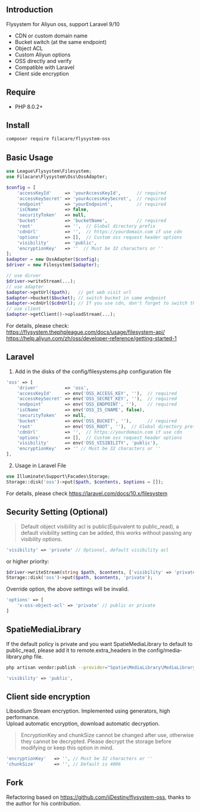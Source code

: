 ## Introduction
Flysystem for Aliyun oss, support Laravel 9/10  
- CDN or custom domain name
- Bucket switch (at the same endpoint)
- Object ACL
- Custom Aliyun options
- OSS directly and verify
- Compatible with Laravel 
- Client side encryption

## Require
- PHP 8.0.2+

## Install
```bash
composer require filacare/flysystem-oss
```

## Basic Usage  
```php
use League\Flysystem\Filesystem;
use Filacare\Flysystem\Oss\OssAdapter;

$config = [
    'accessKeyId'     => 'yourAccessKeyId',      // required
    'accessKeySecret' => 'yourAccessKeySecret',  // required
    'endpoint'        => 'yourEndpoint',         // required
    'isCName'         => false,
    'securityToken'   => null,
    'bucket'          => 'bucketName',           // required
    'root'            => '',  // Global directory prefix
    'cdnUrl'          => '',  // https://yourdomain.com if use cdn
    'options'         => [],  // Custom oss request header options
    'visibility'      => 'public',
    'encryptionKey'   => ''  // Must be 32 characters or ''
];
$adapter = new OssAdapter($config);
$driver = new Filesystem($adapter);

// use dirver
$driver->writeStream(...);
// use adapter
$adapter->getUrl($path);   // get web visit url
$adapter->bucket($bucket); // switch bucket in same endpoint
$adapter->cdnUrl($cdnUrl); // If you use cdn, don't forget to switch the cdn
// use client
$adapter->getClient()->uploadStream(...);
```
For details, please check:  
https://flysystem.thephpleague.com/docs/usage/filesystem-api/  
https://help.aliyun.com/zh/oss/developer-reference/getting-started-1

## Laravel  
1. Add in the disks of the config/filesystems.php configuration file
```php
'oss' => [
    'driver'          => 'oss',
    'accessKeyId'     => env('OSS_ACCESS_KEY', ''),  // required
    'accessKeySecret' => env('OSS_SECRET_KEY', ''),  // required
    'endpoint'        => env('OSS_ENDPOINT', ''),    // required
    'isCName'         => env('OSS_IS_CNAME', false),
    'securityToken'   => null,
    'bucket'          => env('OSS_BUCKET', ''),      // required
    'root'            => env('OSS_ROOT', ''),  // Global directory prefix 
    'cdnUrl'          => '',  // https://yourdomain.com if use cdn
    'options'         => [],  // Custom oss request header options
    'visibility'      => env('OSS_VISIBILITY', 'public'),
    'encryptionKey'   => '' // Must be 32 characters or ''
],
```
2. Usage in Laravel File
```php
use Illuminate\Support\Facades\Storage;
Storage::disk('oss')->put($path, $contents, $options = []);
```
For details, please check https://laravel.com/docs/10.x/filesystem  

## Security Setting (Optional)  
> Default object visibility acl is public(Equivalent to public_read), a default visibility setting can be added, this works without passing any visibility options.
```php
'visibility' => 'private' // Optional, default visibility acl
```
or higher priority:  
```php
$driver->writeStream(string $path, $contents, ['visibility' => 'private']);
Storage::disk('oss')->put($path, $contents, 'private');
```
Override option, the above settings will be invalid.
```php
'options' => [
    'x-oss-object-acl' => 'private' // public or private
]
```

## SpatieMediaLibrary
If the default policy is private and you want SpatieMediaLibrary to default to public_read, please add it to remote.extra_headers in the config/media-library.php file.
```bash
php artisan vendor:publish --provider="Spatie\MediaLibrary\MediaLibraryServiceProvider" --tag="config"
```
```php
'visibility' => 'public',
```

## Client side encryption
Libsodium Stream encryption. Implemented using generators, high performance.  
Upload automatic encryption, download automatic decryption.  
> EncryptionKey and chunkSize cannot be changed after use, otherwise they cannot be decrypted. Please decrypt the storage before modifying or keep this option in mind.  
```php
'encryptionKey'   => '', // Must be 32 characters or ''
'chunkSize'       => '', // Default is 4096
```

## Fork
Refactoring based on https://github.com/iiDestiny/flysystem-oss, thanks to the author for his contribution.
